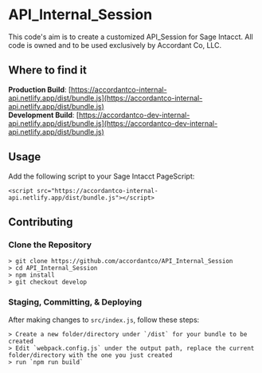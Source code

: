 # API_Internal_Session
This code's aim is to create a customized API_Session for Sage Intacct. All code is owned and to be used exclusively by Accordant Co, LLC. 

## Where to find it

**Production Build**: [https://accordantco-internal-api.netlify.app/dist/bundle.js](https://accordantco-internal-api.netlify.app/dist/bundle.js)
<br>
**Development Build**: [https://accordantco-dev-internal-api.netlify.app/dist/bundle.js](https://accordantco-dev-internal-api.netlify.app/dist/bundle.js)

## Usage
Add the following script to your Sage Intacct PageScript:
```
<script src="https://accordantco-internal-api.netlify.app/dist/bundle.js"></script>
```

## Contributing
### Clone the Repository
```
> git clone https://github.com/accordantco/API_Internal_Session
> cd API_Internal_Session
> npm install
> git checkout develop
```
### Staging, Committing, & Deploying
After making changes to `src/index.js`, follow these steps:
```
> Create a new folder/directory under `/dist` for your bundle to be created
> Edit `webpack.config.js` under the output path, replace the current folder/directory with the one you just created
> run `npm run build`
```
